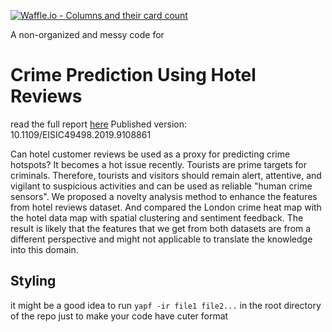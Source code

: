
[![Waffle.io - Columns and their card count](https://badge.waffle.io/robroooh/txt-mng.svg?columns=all)](https://waffle.io/robroooh/txt-mng)

A non-organized and messy code for

# Crime Prediction Using Hotel Reviews

read the full report [here](resources/Crime_Prediction_Using_Hotel_Customer_Reviews.pdf) Published version: 10.1109/EISIC49498.2019.9108861

Can hotel customer reviews be used as a proxy for predicting crime hotspots? It becomes a hot issue recently. Tourists are prime targets for criminals. Therefore, tourists and visitors should remain alert, attentive, and vigilant to suspicious activities and can be used as reliable "human crime sensors". We proposed a novelty analysis method to enhance the features from hotel reviews dataset. And compared the London crime heat map with the hotel data map with spatial clustering and sentiment feedback. The result is likely that the features that we get from both datasets are from a different perspective and might not applicable to translate the knowledge into this domain.


## Styling
it might be a good idea to run `yapf -ir file1 file2...` in the root directory of the repo just to make your code have cuter format
